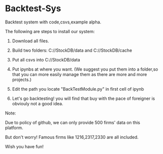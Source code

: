 # Backtest-Sys
Backtest system with code,csvs,example alpha.

The following are steps to install our system:

1. Download all files.

2. Build two folders: C://StockDB/data and C://StockDB/cache

3. Put all csvs into C://StockDB/data

4. Put ipynbs at where you want. (We suggest you put them into a folder,so that you can more easily manage them as there are more and more projects.)

5. Edit the path you locate "BackTestModule.py" in first cell of ipynb

6. Let's go backtesting! you will find that buy with the pace of foreigner is obviouly not a good idea.


Note: 

Due to policy of github, we can only provide 500 firms' data on this platform. 

But don't worry! Famous firms like 1216,2317,2330 are all included. 

Wish you have fun!

